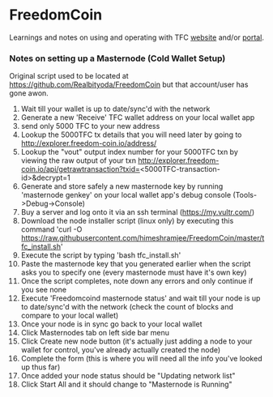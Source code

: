 # FreedomCoin
Learnings and notes on using and operating with TFC [website](https://www.freedom-coin.io/) and/or [portal](https://portal.freedom-coin.io/).

### Notes on setting up a Masternode (Cold Wallet Setup)
Original script used to be located at https://github.com/Realbityoda/FreedomCoin but that account/user has gone awon.

1. Wait till your wallet is up to date/sync'd with the network
1. Generate a new 'Receive' TFC wallet address on your local wallet app
1. send only 5000 TFC to your new address
1. Lookup the 5000TFC tx details that you will need later by going to http://explorer.freedom-coin.io/address/<wallet-id>
1. Lookup the "vout" output index number for your 5000TFC txn by viewing the raw output of your txn http://explorer.freedom-coin.io/api/getrawtransaction?txid=<5000TFC-transaction-id>&decrypt=1
1. Generate and store safely a new masternode key by running 'masternode genkey' on your local wallet app's debug console (Tools->Debug->Console)
1. Buy a server and log onto it via an ssh terminal (https://my.vultr.com/)
1. Download the node installer script (linux only) by executing this command 'curl -O https://raw.githubusercontent.com/himeshramjee/FreedomCoin/master/tfc_install.sh'
1. Execute the script by typing 'bash tfc_install.sh'
1. Paste the masternode key that you generated earlier when the script asks you to specify one (every masternode must have it's own key)
1. Once the script completes, note down any errors and only continue if you see none
1. Execute 'Freedomcoind masternode status' and wait till your node is up to date/sync'd with the network (check the count of blocks and compare to your local wallet)
1. Once your node is in sync go back to your local wallet
1. Click Masternodes tab on left side bar menu
1. Click Create new node button (it's actually just adding a node to your wallet for control, you've already actually created the node)
1. Complete the form (this is where you will need all the info you've looked up thus far)
1. Once added your node status should be "Updating network list"
1. Click Start All and it should change to "Masternode is Running"
